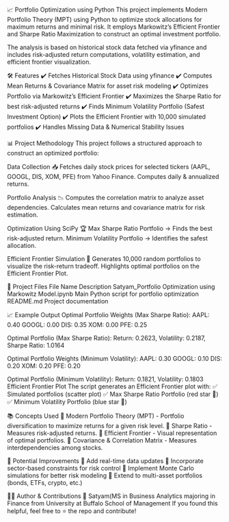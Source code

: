 📈 Portfolio Optimization using Python
This project implements Modern Portfolio Theory (MPT) using Python to optimize stock allocations for maximum returns and minimal risk. It employs Markowitz’s Efficient Frontier and Sharpe Ratio Maximization to construct an optimal investment portfolio.

The analysis is based on historical stock data fetched via yfinance and includes risk-adjusted return computations, volatility estimation, and efficient frontier visualization.

🛠️ Features
✔️ Fetches Historical Stock Data using yfinance
✔️ Computes Mean Returns & Covariance Matrix for asset risk modeling
✔️ Optimizes Portfolio via Markowitz’s Efficient Frontier
✔️ Maximizes the Sharpe Ratio for best risk-adjusted returns
✔️ Finds Minimum Volatility Portfolio (Safest Investment Option)
✔️ Plots the Efficient Frontier with 10,000 simulated portfolios
✔️ Handles Missing Data & Numerical Stability Issues

📊 Project Methodology
This project follows a structured approach to construct an optimized portfolio:

Data Collection 📥
Fetches daily stock prices for selected tickers (AAPL, GOOGL, DIS, XOM, PFE) from Yahoo Finance.
Computes daily & annualized returns.

Portfolio Analysis 📉
Computes the correlation matrix to analyze asset dependencies.
Calculates mean returns and covariance matrix for risk estimation.

Optimization Using SciPy 🏆
Max Sharpe Ratio Portfolio → Finds the best risk-adjusted return.
Minimum Volatility Portfolio → Identifies the safest allocation.

Efficient Frontier Simulation 🚀
Generates 10,000 random portfolios to visualize the risk-return tradeoff.
Highlights optimal portfolios on the Efficient Frontier Plot.

📂 Project Files
File Name	Description
Satyam_Portfolio Optimization using Markowitz Model.ipynb	Main Python script for portfolio optimization
README.md	Project documentation

📈 Example Output
Optimal Portfolio Weights (Max Sharpe Ratio):
AAPL: 0.40
GOOGL: 0.00
DIS: 0.35
XOM: 0.00
PFE: 0.25

Optimal Portfolio (Max Sharpe Ratio): 
Return: 0.2623, Volatility: 0.2187, Sharpe Ratio: 1.0164

Optimal Portfolio Weights (Minimum Volatility):
AAPL: 0.30
GOOGL: 0.10
DIS: 0.20
XOM: 0.20
PFE: 0.20

Optimal Portfolio (Minimum Volatility): 
Return: 0.1821, Volatility: 0.1803
Efficient Frontier Plot
The script generates an Efficient Frontier plot with:
✅ Simulated portfolios (scatter plot)
✅ Max Sharpe Ratio Portfolio (red star 🌟)
✅ Minimum Volatility Portfolio (blue star 🌟)

📚 Concepts Used
🔹 Modern Portfolio Theory (MPT) - Portfolio diversification to maximize returns for a given risk level.
🔹 Sharpe Ratio - Measures risk-adjusted returns.
🔹 Efficient Frontier - Visual representation of optimal portfolios.
🔹 Covariance & Correlation Matrix - Measures interdependencies among stocks.

📌 Potential Improvements
🔹 Add real-time data updates
🔹 Incorporate sector-based constraints for risk control
🔹 Implement Monte Carlo simulations for better risk modeling
🔹 Extend to multi-asset portfolios (bonds, ETFs, crypto, etc.)


👨‍💻 Author & Contributions
👤 Satyam(MS in Business Analytics majoring in Finance from University at Buffalo School of Management
If you found this helpful, feel free to ⭐ the repo and contribute!

